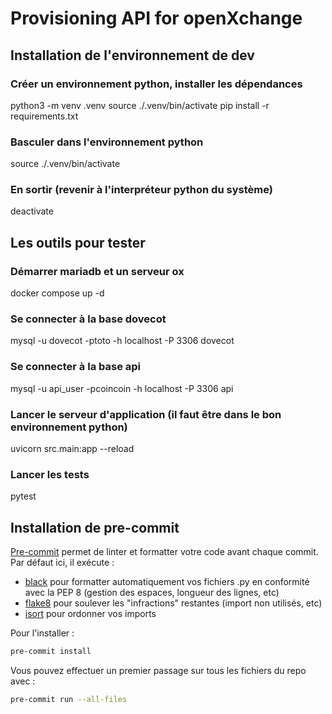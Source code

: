 # Provisioning API for openXchange

## Installation de l'environnement de dev

### Créer un environnement python, installer les dépendances
python3 -m venv .venv
source ./.venv/bin/activate
pip install -r requirements.txt

### Basculer dans l'environnement python
source ./.venv/bin/activate

### En sortir (revenir à l'interpréteur python du système)
deactivate

## Les outils pour tester

### Démarrer mariadb et un serveur ox
docker compose up -d

### Se connecter à la base dovecot
mysql -u dovecot -ptoto -h localhost -P 3306 dovecot

### Se connecter à la base api
mysql -u api_user -pcoincoin -h localhost -P 3306 api

### Lancer le serveur d'application (il faut être dans le bon environnement python)
uvicorn src.main:app --reload

### Lancer les tests
pytest

## Installation de pre-commit

[Pre-commit](https://pre-commit.com/) permet de linter et formatter votre code avant chaque commit. Par défaut ici, il exécute :

- [black](https://github.com/psf/black) pour formatter automatiquement vos fichiers .py en conformité avec la PEP 8 (gestion des espaces, longueur des lignes, etc)
- [flake8](https://github.com/pycqa/flake8) pour soulever les "infractions" restantes (import non utilisés, etc)
- [isort](https://github.com/pycqa/isort) pour ordonner vos imports

Pour l'installer :

```bash
pre-commit install
```

Vous pouvez effectuer un premier passage sur tous les fichiers du repo avec :

```bash
pre-commit run --all-files
```
